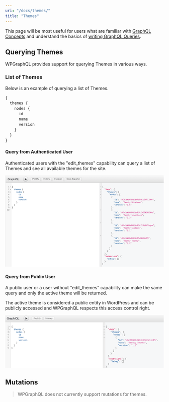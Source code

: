 ```yaml
---
uri: "/docs/themes/"
title: "Themes"
---
```


This page will be most useful for users what are familiar with [GraphQL Concepts](/docs/intro-to-graphql/) and understand the basics of [writing GraphQL Queries](/docs/intro-to-graphql/#queries-and-mutation).

## Querying Themes

WPGraphQL provides support for querying Themes in various ways.

### List of Themes

Below is an example of querying a list of Themes.

```graphql
{
  themes {
    nodes {
      id
      name
      version
    }
  }
}
```

#### Query from Authenticated User

Authenticated users with the "edit\_themes" capability can query a list of Themes and see all available themes for the site.

![Screenshot of a Query for a list of themes from an authenticated user](./images/themes-authenticated-user.png)

#### Query from Public User

A public user or a user without "edit\_themes" capability can make the same query and only the active theme will be returned.

The active theme is considered a public entity in WordPress and can be publicly accessed and WPGraphQL respects this access control right.

![Screenshot of a Query for a list of themes from a non-authenticated user](./images/themes-not-authenticated-user.png)

## Mutations

> WPGraphQL does not currently support mutations for themes.
